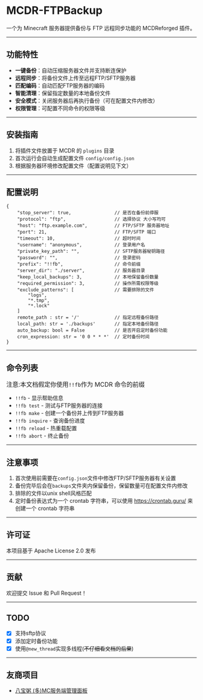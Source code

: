 # MCDR-FTPBackup

一个为 Minecraft 服务器提供备份与 FTP 远程同步功能的 MCDReforged 插件。

---

## 功能特性
- **一键备份**：自动压缩服务器文件并支持断连保护
- **远程同步**：将备份文件上传至远程FTP/SFTP服务器
- **匹配编码**：自动匹配FTP服务器的编码
- **智能清理**：保留指定数量的本地备份文件
- **安全模式**：关闭服务器后再执行备份（可在配置文件内修改）
- **权限管理**：可配置不同命令的权限等级

---

## 安装指南
1. 将插件文件放置于 MCDR 的 `plugins` 目录
2. 首次运行会自动生成配置文件 `config/config.json`
3. 根据服务器环境修改配置文件（配置说明见下文）

---

## 配置说明
```
{
    "stop_server": true,                // 是否在备份前停服
    "protocol": "ftp",                  // 选择协议 大小写均可
    "host": "ftp.example.com",          // FTP/SFTP 服务器地址
    "port": 21,                         // FTP/SFTP 端口
    "timeout": 10,                      // 超时时间  
    "username": "anonymous",            // 登录用户名
    "private_key_path": "",             // SFTP服务器秘钥路径
    "password": "",                     // 登录密码
    "prefix": "!!fb",                   // 命令前缀
    "server_dir": "./server",           // 服务器目录
    "keep_local_backups": 3,            // 本地保留备份数量
    "required_permission": 3,           // 操作所需权限等级
    "exclude_patterns": [               // 需要排除的文件
        "logs",
        "*.tmp",
        "*.lock"
    ]
    remote_path : str = '/'             // 指定远程备份路径
    local_path: str = './backups'       // 指定本地备份路径
    auto_backup: bool = False           // 是否开启定时备份功能
    cron_expression: str = '0 0 * * *'  // 定时备份时间
}
```

---

## 命令列表
<font size="3">注意:本文档假定你使用`!!fb`作为 MCDR 命令的前缀</font>

- `!!fb` - 显示帮助信息
- `!!fb test` - 测试与FTP服务器的连接
- `!!fb make` - 创建一个备份并上传到FTP服务器
- `!!fb inquire` - 查询备份进度
- `!!fb reload` - 热重载配置
- `!!fb abort` - 终止备份
---

## 注意事项
1. 首次使用前需要在`config.json`文件中修改FTP/SFTP服务器有关设置
2. 备份完毕后会在`backups`文件夹内保留备份，保留数量可在配置文件内修改
3. 排除的文件以unix shell风格匹配
4. 定时备份表达式为一个 crontab 字符串，可以使用 <https://crontab.guru/> 来创建一个 crontab 字符串

---

## 许可证
本项目基于 Apache License 2.0 发布

---

## 贡献
欢迎提交 Issue 和 Pull Request！

---

## TODO
- [x] 支持sftp协议
- [x] 添加定时备份功能
- [x] 使用`@new_thread`实现多线程(~~不仔细看文档的后果~~)

---

## 友商项目
- [八宝粥 (多)MC服务端管理面板](https://github.com/babaozhouO/BBZ-MCServers-Manager)